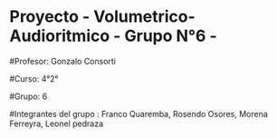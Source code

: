 # Proyecto - Volumetrico-Audioritmico - Grupo N°6 -

#Profesor: Gonzalo Consorti

#Curso: 4°2°

#Grupo: 6

#Integrantes del grupo : Franco Quaremba, Rosendo Osores, Morena Ferreyra, Leonel pedraza


